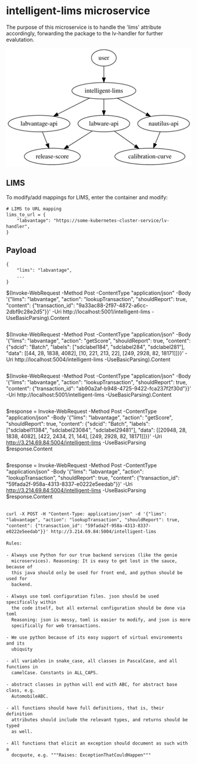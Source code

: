 # intelligent-lims microservice

The purpose of this microservice is to handle the 'lims' attribute accordingly,
forwarding the package to the lv-handler for further evalutation.

<center>

![graph](./res/graph.svg)

</center>

## LIMS

To modify/add mappings for LIMS, enter the container and modify:

```
# LIMS to URL mapping
lims_to_url = {
    "labvantage": "https://some-kubernetes-cluster-service/lv-handler",
}
```

## Payload
```
{
	"lims": "labvantage",
	...
}

```
$(Invoke-WebRequest -Method Post -ContentType "application/json" -Body '{"lims": "labvantage", "action": "lookupTransaction", "shouldReport": true, "content": {"transaction_id": "9a33ac88-2f97-4872-a6cc-2dbf9c28e2d5"}}' -Uri http://localhost:5001/intelligent-lims -UseBasicParsing).Content
```

```
$(Invoke-WebRequest -Method Post -ContentType "application/json" -Body '{"lims": "labvantage", "action": "getScore", "shouldReport": true, "content": {"sdcid": "Batch", "labels": ["sdclabel184", "sdclabel284", "sdclabel281"], "data": [[44, 28, 1838, 4082], [10, 221, 213, 22], [249, 2928, 82, 18171]]}}' -Uri http://localhost:5004/intelligent-lims -UseBasicParsing).Content
```

```
$(Invoke-WebRequest -Method Post -ContentType "application/json" -Body '{"lims": "labvantage", "action": "lookupTransaction", "shouldReport": true, "content": {"transaction_id": "ab90a2af-b948-4725-9422-fca237f2f30d"}}' -Uri http://localhost:5001/intelligent-lims -UseBasicParsing).Content
```

```
$response = Invoke-WebRequest -Method Post -ContentType "application/json" -Body '{"lims": "labvantage", "action": "getScore", "shouldReport": true, "content": {"sdcid": "Batch", "labels": ["sdclabel11384", "sdclabel23084", "sdclabel29481"], "data": [[20948, 28, 1838, 4082], [422, 2434, 21, 144], [249, 2928, 82, 18171]]}}' -Uri http://3.214.69.84:5004/intelligent-lims -UseBasicParsing
$response.Content
```

```
$response = Invoke-WebRequest -Method Post -ContentType "application/json" -Body '{"lims": "labvantage", "action": "lookupTransaction", "shouldReport": true, "content": {"transaction_id": "59fada2f-958a-4313-8337-e0222e5eedab"}}' -Uri http://3.214.69.84:5004/intelligent-lims -UseBasicParsing
$response.Content
```

curl -X POST -H "Content-Type: application/json" -d '{"lims": "labvantage", "action": "lookupTransaction", "shouldReport": true, "content": {"transaction_id": "59fada2f-958a-4313-8337-e0222e5eedab"}}' http://3.214.69.84:5004/intelligent-lims

Rules:

- Always use Python for our true backend services (like the genie
  microservices). Reasoning: It is easy to get lost in the sauce, because of
  this java should only be used for front end, and python should be used for
  backend.

- Always use toml configuration files. json should be used specifically within
  the code itself, but all external configuration should be done via toml
  Reasoning: json is messy, toml is easier to modify, and json is more
  specifically for web transactions.

- We use python because of its easy support of virtual environments and its
  ubiquity

- all variables in snake_case, all classes in PascalCase, and all functions in
  camelCase. Constants in ALL_CAPS.

- abstract classes in python will end with ABC, for abstract base class, e.g.
  AutomobileABC.

- all functions should have full definitions, that is, their definition
  attributes should include the relevant types, and returns should be typed
  as well.

- All functions that elicit an exception should document as such with a
  docquote, e.g. """Raises: ExceptionThatCouldHappen"""
```

